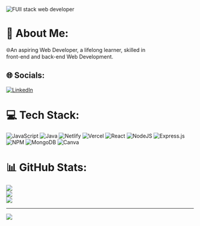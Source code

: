 

![FUll stack web developer](https://user-images.githubusercontent.com/107040689/218724129-47a08ddf-bef9-4805-97e1-028ae42acf98.gif)




# 💫 About Me:
🌐An aspiring Web Developer, a lifelong learner, skilled in<br>front-end and back-end Web Development.


## 🌐 Socials:
[![LinkedIn](https://img.shields.io/badge/LinkedIn-%230077B5.svg?logo=linkedin&logoColor=white)](https://linkedin.com/in/https://www.linkedin.com/in/deepan-ghosh-1539b9242/) 

# 💻 Tech Stack:
![JavaScript](https://img.shields.io/badge/javascript-%23323330.svg?style=for-the-badge&logo=javascript&logoColor=%23F7DF1E) ![Java](https://img.shields.io/badge/java-%23ED8B00.svg?style=for-the-badge&logo=java&logoColor=white) ![Netlify](https://img.shields.io/badge/netlify-%23000000.svg?style=for-the-badge&logo=netlify&logoColor=#00C7B7) ![Vercel](https://img.shields.io/badge/vercel-%23000000.svg?style=for-the-badge&logo=vercel&logoColor=white) ![React](https://img.shields.io/badge/react-%2320232a.svg?style=for-the-badge&logo=react&logoColor=%2361DAFB) ![NodeJS](https://img.shields.io/badge/node.js-6DA55F?style=for-the-badge&logo=node.js&logoColor=white) ![Express.js](https://img.shields.io/badge/express.js-%23404d59.svg?style=for-the-badge&logo=express&logoColor=%2361DAFB) ![NPM](https://img.shields.io/badge/NPM-%23000000.svg?style=for-the-badge&logo=npm&logoColor=white) ![MongoDB](https://img.shields.io/badge/MongoDB-%234ea94b.svg?style=for-the-badge&logo=mongodb&logoColor=white) ![Canva](https://img.shields.io/badge/Canva-%2300C4CC.svg?style=for-the-badge&logo=Canva&logoColor=white)
# 📊 GitHub Stats:
![](https://github-readme-stats.vercel.app/api?username=dgdeepon&theme=radical&hide_border=false&include_all_commits=false&count_private=false)<br/>
![](https://github-readme-streak-stats.herokuapp.com/?user=dgdeepon&theme=radical&hide_border=false)<br/>
![](https://github-readme-stats.vercel.app/api/top-langs/?username=dgdeepon&theme=radical&hide_border=false&include_all_commits=false&count_private=false&layout=compact)

---
[![](https://visitcount.itsvg.in/api?id=dgdeepon&icon=0&color=0)](https://visitcount.itsvg.in)

<!-- Proudly created with GPRM ( https://gprm.itsvg.in ) -->
